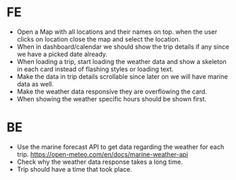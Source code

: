# FE
* Open a Map with all locations and their names on top.
	when the user clicks on location close the map and select the location.
* When in dashboard/calendar we should show the trip details if any since we have a picked
    date already.
* When loading a trip, start loading the weather data and show a skeleton in each card instead of flashing styles or loading text.
* Make the data in trip details scrollable since later on we will have marine data as well.
* Make the weather data responsive they are overflowing the card.
* When showing the weather specific hours should be shown first.

# BE
* Use the marine forecast API to get data regarding the weather for each trip.
	https://open-meteo.com/en/docs/marine-weather-api
* Check why the weather data response takes a long time.
* Trip should have a time that took place.
